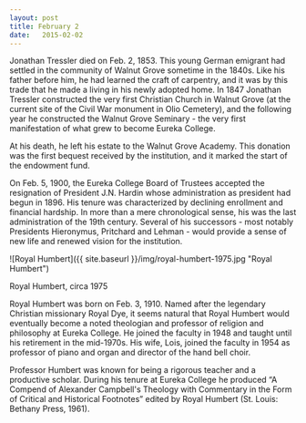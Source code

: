 ```yaml
---
layout: post
title: February 2
date:   2015-02-02
---
```


Jonathan Tressler died on Feb. 2, 1853. This young German emigrant had settled in the community of Walnut Grove sometime in the 1840s. Like his father before him, he had learned the craft of carpentry, and it was by this trade that he made a living in his newly adopted home. In 1847 Jonathan Tressler constructed the very first Christian Church in Walnut Grove (at the current site of the Civil War monument in Olio Cemetery), and the following year he constructed the Walnut Grove Seminary - the very first manifestation of what grew to become Eureka College.

At his death, he left his estate to the Walnut Grove Academy. This donation was the first bequest received by the institution, and it marked the start of the endowment fund.

On Feb. 5, 1900, the Eureka College Board of Trustees accepted the resignation of President J.N. Hardin whose administration as president had begun in 1896. His tenure was characterized by declining enrollment and financial hardship. In more than a mere chronological sense, his was the last administration of the 19th century. Several of his successors - most notably Presidents Hieronymus, Pritchard and Lehman - would provide a sense of new life and renewed vision for the institution.

<article class="small-12 large-4 columns clearfix"> ![Royal Humbert]({{ site.baseurl }}/img/royal-humbert-1975.jpg "Royal Humbert")
<p class="caption">Royal Humbert, circa 1975</p></article>

Royal Humbert was born on Feb. 3, 1910. Named after the legendary Christian missionary Royal Dye, it seems natural that Royal Humbert would eventually become a noted theologian and professor of religion and philosophy at Eureka College. He joined the faculty in 1948 and taught until his retirement in the mid-1970s. His wife, Lois, joined the faculty in 1954 as professor of piano and organ and director of the hand bell choir.

Professor Humbert was known for being a rigorous teacher and a productive scholar. During his tenure at Eureka College he produced “A Compend of Alexander Campbell's Theology with Commentary in the Form of Critical and Historical Footnotes” edited by Royal Humbert (St. Louis: Bethany Press, 1961).
